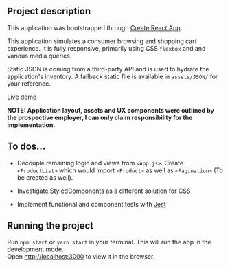 ## Project description

This application was bootstrapped through [Create React App](https://github.com/facebook/create-react-app).

This application simulates a consumer browsing and shopping cart experience.  It is fully responsive, primarily using CSS `flexbox` and and various media queries.

Static JSON is coming from a third-party API and is used to hydrate the application's inventory.  A fallback static file is available in `assets/JSON/` for your reference.

[Live demo](https://stoic-feynman-7684d4.netlify.com/)

**NOTE: Application layout, assets and UX components were outlined by the prospective employer, I can only claim responsibility for the implementation.**

## To dos...

* Decouple remaining logic and views from `<App.js>`. Create `<ProductList>` which would import `<Product>` as well as `<Pagination>` (To be created as well).

* Investigate [StyledComponents](https://github.com/styled-components/styled-components) as a different solution for CSS

* Implement functional and component tests with [Jest](https://github.com/facebook/jest)

## Running the project

Run `npm start` or `yarn start` in your terminal.
This will run the app in the development mode.<br>
Open [http://localhost:3000](http://localhost:3000) to view it in the browser.
